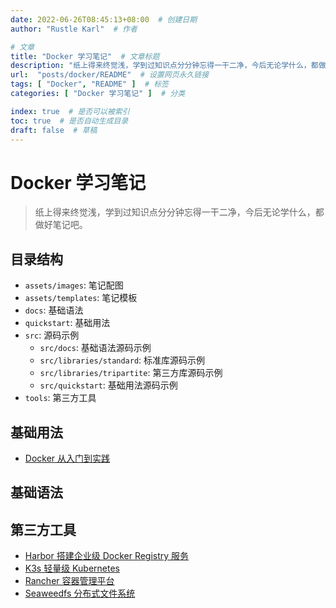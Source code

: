 ```yaml
---
date: 2022-06-26T08:45:13+08:00  # 创建日期
author: "Rustle Karl"  # 作者

# 文章
title: "Docker 学习笔记"  # 文章标题
description: "纸上得来终觉浅，学到过知识点分分钟忘得一干二净，今后无论学什么，都做好笔记吧。"
url:  "posts/docker/README"  # 设置网页永久链接
tags: [ "Docker", "README" ]  # 标签
categories: [ "Docker 学习笔记" ]  # 分类

index: true  # 是否可以被索引
toc: true  # 是否自动生成目录
draft: false  # 草稿
---
```


# Docker 学习笔记

> 纸上得来终觉浅，学到过知识点分分钟忘得一干二净，今后无论学什么，都做好笔记吧。

## 目录结构

- `assets/images`: 笔记配图
- `assets/templates`: 笔记模板
- `docs`: 基础语法
- `quickstart`: 基础用法
- `src`: 源码示例
  - `src/docs`: 基础语法源码示例
  - `src/libraries/standard`: 标准库源码示例
  - `src/libraries/tripartite`: 第三方库源码示例
  - `src/quickstart`: 基础用法源码示例
- `tools`: 第三方工具

## 基础用法

- [Docker 从入门到实践](https://vuepress.mirror.docker-practice.com/)

## 基础语法

## 第三方工具

- [Harbor 搭建企业级 Docker Registry 服务](tools/harbor.md)
- [K3s 轻量级 Kubernetes](tools/k3s.md)
- [Rancher 容器管理平台](tools/rancher.md)
- [Seaweedfs 分布式文件系统](tools/seaweedfs.md)
